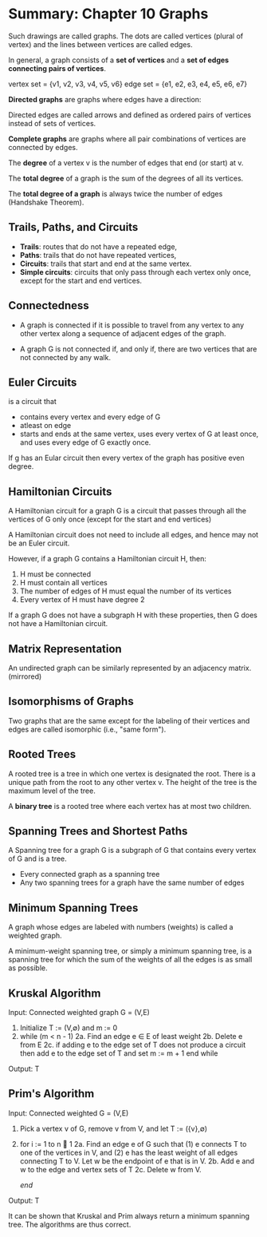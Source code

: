 # Summary: Chapter 10 Graphs

Such drawings are called graphs. The dots are called vertices (plural of vertex) and the lines between vertices are called edges.

In general, a graph consists of a **set of vertices** and a **set of edges connecting pairs of vertices**.

vertex set = {v1, v2, v3, v4, v5, v6}
edge set = {e1, e2, e3, e4, e5, e6, e7}

**Directed graphs** are graphs where edges have a direction:


Directed edges are called arrows and defined as ordered pairs of vertices instead of sets of vertices.

**Complete graphs** are graphs where all pair combinations of vertices are connected by edges.

The **degree** of a vertex v is the number of edges that end (or start) at v.

The **total degree** of a graph is the sum of the degrees of all its vertices.

The **total degree of a graph** is always twice the number of edges (Handshake Theorem).


## Trails, Paths, and Circuits
* **Trails**: routes that do not have a repeated edge,
* **Paths**: trails that do not have repeated vertices,
* **Circuits**: trails that start and end at the same vertex.
* **Simple circuits**: circuits that only pass through each vertex only once, except for the start and end vertices.

## Connectedness
* A graph is connected if it is possible to travel from any vertex to any other vertex along a sequence of adjacent edges of the graph.

* A graph G is not connected if, and only if, there are two vertices that are not connected by any walk.

## Euler Circuits
is a circuit that
* contains every vertex and every edge of G
* atleast on edge
* starts and ends at the same vertex, uses every vertex of G at least once, and uses every edge of G exactly once.

If g has an Eular circuit then every vertex of the graph has positive even degree.

## Hamiltonian Circuits
A Hamiltonian circuit for a graph G is a circuit that passes through all the vertices of G only once (except for the start and end vertices)

A Hamiltonian circuit does not need to include all edges, and hence may not be an Euler circuit.


However, if a graph G contains a Hamiltonian circuit H, then:
1. H must be connected
2. H must contain all vertices
3. The number of edges of H must equal the number of its vertices
4. Every vertex of H must have degree 2

If a graph G does not have a subgraph H with these properties, then G does not have a Hamiltonian circuit.

## Matrix Representation

An undirected graph can be similarly represented by an adjacency matrix. (mirrored)

## Isomorphisms of Graphs
Two graphs that are the same except for the labeling of their vertices and edges are called isomorphic (i.e., "same form").

## Rooted Trees
A rooted tree is a tree in which one vertex is designated the root. There is a unique path from the root to any other vertex v. The height of the tree is the maximum level of the tree.


A **binary tree** is a rooted tree where each vertex has at most two children.


## Spanning Trees and Shortest Paths
A Spanning tree for a graph G is a subgraph of G that contains every vertex of G and is a tree.


* Every connected graph as a spanning tree
* Any two spanning trees for a graph have the same number of edges

## Minimum Spanning Trees
A graph whose edges are labeled with numbers (weights) is called a weighted graph.

A minimum-weight spanning tree, or simply a minimum spanning tree, is a spanning tree for which the sum of the weights of all the edges is as small as possible.


## Kruskal Algorithm

Input: Connected weighted graph G = (V,E)
1. Initialize T := (V,∅) and m := 0
2. while (m < n - 1)
    2a. Find an edge e ∈ E of least weight
    2b. Delete e from E
    2c. if adding e to the edge set of T does not produce a circuit
        then add e to the edge set of T and set m := m + 1 
end while

Output: T

## Prim's Algorithm
Input: Connected weighted G = (V,E)
1. Pick a vertex v of G, remove v from V, and let T := ({v},∅)
2. for i := 1 to n 􏰀 1
    2a. Find an edge e of G such that (1) e connects T to one of the vertices in V, and (2) e has the least weight of all edges connecting T to V. Let w be the endpoint of e that is in V.
    2b. Add e and w to the edge and vertex sets of T
    2c. Delete w from V.

    *end*

Output: T


It can be shown that Kruskal and Prim always return a minimum spanning tree. The algorithms are thus correct.